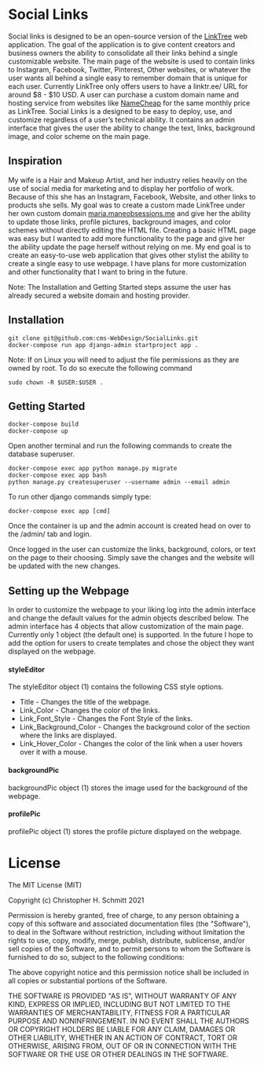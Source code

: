 # Social Links

Social links is designed to be an open-source version of the [LinkTree](https://linktr.ee/) web application. The goal of the application is to give content creators and business owners the ability to consolidate all their links behind a single customizable website. The main page of the website is used to contain links to Instagram, Facebook, Twitter, Pinterest, Other websites, or whatever the user wants all behind a single easy to remember domain that is unique for each user. Currently LinkTree only offers users to have a linktr.ee/<username> URL for around $8 - $10 USD. A user can purchase a custom domain name and hosting service from websites like [NameCheap](https://www.namecheap.com/) for the same monthly price as LinkTree. Social Links is a designed to be easy to deploy, use, and customize regardless of a user’s technical ability. It contains an admin interface that gives the user the ability to change the text, links, background image, and color scheme on the main page.

## Inspiration
My wife is a Hair and Makeup Artist, and her industry relies heavily on the use of social media for marketing and to display her portfolio of work. Because of this she has an Instagram, Facebook, Website, and other links to products she sells. My goal was to create a custom made LinkTree under her own custom domain [maria.maneobsessions.me](https://maria.maneobsessions.me/) and give her the ability to update those links, profile pictures, background images, and color schemes without directly editing the HTML file. Creating a basic HTML page was easy but I wanted to add more functionality to the page and give her the ability update the page herself without relying on me. My end goal is to create an easy-to-use web application that gives other stylist the ability to create a single easy to use webpage. I have plans for more customization and other functionality that I want to bring in the future.

Note: The Installation and Getting Started steps assume the user has already secured a website domain and hosting provider.

## Installation
```
git clone git@github.com:cms-WebDesign/SocialLinks.git
docker-compose run app django-admin startproject app .
```
Note: If on Linux you will need to adjust the file permissions as they are owned by root. To do so execute the following command
```
sudo chown -R $USER:$USER .
```

## Getting Started
```
docker-compose build
docker-compose up
```
Open another terminal and run the following commands to create the database superuser.
```
docker-compose exec app python manage.py migrate
docker-compose exec app bash
python manage.py createsuperuser --username admin --email admin
```
To run other django commands simply type:
```
docker-compose exec app [cmd]
```

Once the container is up and the admin account is created head on over to the /admin/ tab and login.

Once logged in the user can customize the links, background, colors, or text on the page to their choosing. Simply save the changes and the website will be updated with the new changes.

## Setting up the Webpage

In order to customize the webpage to your liking log into the admin interface and change the default values for the admin objects described below. The admin interface has 4 objects that allow customization of the main page. Currently only 1 object (the default one) is supported. In the future I hope to add the option for users to create templates and chose the object they want displayed on the webpage.   

#### styleEditor
The styleEditor object (1) contains the following CSS style options.
  * Title - Changes the title of the webpage.
  * Link_Color - Changes the color of the links.
  * Link_Font_Style - Changes the Font Style of the links.
  * Link_Background_Color - Changes the background color of the section where the links are displayed.
  * Link_Hover_Color - Changes the color of the link when a user hovers over it with a mouse.

#### backgroundPic
backgroundPic object (1) stores the image used for the background of the webpage.

#### profilePic
profilePic object (1) stores the profile picture displayed on the webpage.

# License
The MIT License (MIT)

Copyright (c) Christopher H. Schmitt 2021

Permission is hereby granted, free of charge, to any person obtaining a copy of this software and associated documentation files (the "Software"), to deal in the Software without restriction, including without limitation the rights to use, copy, modify, merge, publish, distribute, sublicense, and/or sell copies of the Software, and to permit persons to whom the Software is furnished to do so, subject to the following conditions:

The above copyright notice and this permission notice shall be included in all copies or substantial portions of the Software.

THE SOFTWARE IS PROVIDED "AS IS", WITHOUT WARRANTY OF ANY KIND, EXPRESS OR IMPLIED, INCLUDING BUT NOT LIMITED TO THE WARRANTIES OF MERCHANTABILITY, FITNESS FOR A PARTICULAR PURPOSE AND NONINFRINGEMENT. IN NO EVENT SHALL THE AUTHORS OR COPYRIGHT HOLDERS BE LIABLE FOR ANY CLAIM, DAMAGES OR OTHER LIABILITY, WHETHER IN AN ACTION OF CONTRACT, TORT OR OTHERWISE, ARISING FROM, OUT OF OR IN CONNECTION WITH THE SOFTWARE OR THE USE OR OTHER DEALINGS IN THE SOFTWARE.

